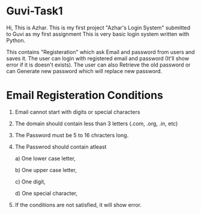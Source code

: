 # Guvi-Task1

Hi, This is Azhar. 
This is my first project "Azhar's Login System" submitted to Guvi as my first assignment
This is very basic login system written with Python.

This contains "Registeration" which ask Email and password from users and saves it.
The user can login with registered email and password (It'll show error if it is doesn't exists).
The user can also Retrieve the old password or can Generate new password which will replace new password.

# Email Registeration Conditions
1. Email cannot start with digits or special characters
2. The domain should contain less than 3 letters (.com, .org, .in, etc)
3. The Password must be 5 to 16 chracters long.
4. The Passwrod should contain atleast 

    a) One lower case letter,
    
    b) One upper case letter,
    
    c) One digit,
    
    d) One special character,
    
 5. If the conditions are not satisfied, it will show error.
